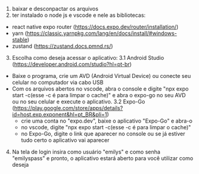 1. baixar e desconpactar os arquivos
2. ter instalado o node js e vscode e nele as bibliotecas: 
- react native expo router (https://docs.expo.dev/router/installation/)
- yarn (https://classic.yarnpkg.com/lang/en/docs/install/#windows-stable)
- zustand (https://zustand.docs.pmnd.rs/)
3. Escolha como deseja acessar o aplicativo:
3.1 Android Studio (https://developer.android.com/studio?hl=pt-br)
  - Baixe o programa, crie um AVD (Android Virtual Device) ou conecte seu celular no
    computador via cabo USB
  - Com os arquivos abertos no vscode, abra o console e digite "npx expo start -c(esse -c é para limpar o cache)" 
    e abra o expo-go no seu AVD ou no seu celular e execute o aplicativo.
3.2 Expo-Go (https://play.google.com/store/apps/details?id=host.exp.exponent&hl=pt_BR&pli=1)
    - crie uma conta no "expo.dev", baixe o aplicativo "Expo-Go" e abra-o
    - no vscode, digite "npx expo start -c(esse -c é para limpar o cache)"
    - no Expo-Go, digite o link que aparecer no console ou se já estiver tudo certo
      o aplicativo vai aparecer
4. Na tela de login insira como usuário "emilys" e como senha "emilyspass" e pronto, o aplicativo estará aberto
   para você utilizar como deseja
